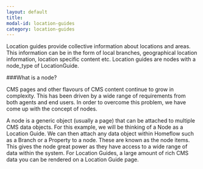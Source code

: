 ```yaml
---
layout: default
title:
modal-id: location-guides
category: location-guides
---
```

Location guides provide collective information about locations and areas. This information can be in the form of local branches, geographical location information, location specific content etc. Location guides are nodes with a node_type of LocationGuide. 

###What is a node? 

CMS pages and other flavours of CMS content continue to grow in complexity. This has been driven by a wide range of requirements from both agents and end users. In order to overcome this problem, we have come up with the concept of nodes. 

A node is a generic object (usually a page) that can be attached to multiple CMS data objects. For this example, we will be thinking of a Node as a Location Guide. We can then attach any data object within Homeflow such as a Branch or a Property to a node. These are known as the node items. This gives the node great power as they have access to a wide range of data within the system. For Location Guides, a large amount of rich CMS data you can be rendered on a Location Guide page. 